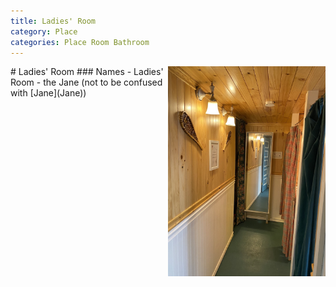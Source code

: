 ```yaml
---
title: Ladies' Room
category: Place
categories: Place Room Bathroom
---
```

<img src="img/2020-Ladies'-Room.jpeg" align="right" style="width: 50%;">
# Ladies' Room
### Names
- Ladies' Room
- the Jane (not to be confused with [Jane](Jane))
